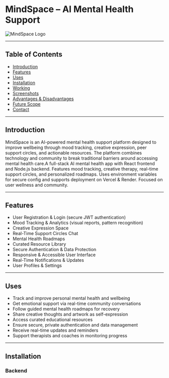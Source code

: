 # MindSpace – AI Mental Health Support

![MindSpace Logo](./images/mindspace-logo.png)

---

## Table of Contents

- [Introduction](#introduction)
- [Features](#features)
- [Uses](#uses)
- [Installation](#installation)
- [Working](#working)
- [Screenshots](#screenshots)
- [Advantages & Disadvantages](#advantages--disadvantages)
- [Future Scope](#future-scope)
- [Contact](#contact)

---

## Introduction

MindSpace is an AI-powered mental health support platform designed to improve wellbeing through mood tracking, creative expression, peer support circles, and actionable resources. The platform combines technology and community to break traditional barriers around accessing mental health care.A full-stack AI mental health app with React frontend and Node.js backend. Features mood tracking, creative therapy, real-time support circles, and personalized roadmaps. Uses environment variables for secure config and supports deployment on Vercel &amp; Render. Focused on user wellness and community.

---

## Features

- User Registration & Login (secure JWT authentication)
- Mood Tracking & Analytics (visual reports, pattern recognition)
- Creative Expression Space
- Real-Time Support Circles Chat
- Mental Health Roadmaps
- Curated Resource Library
- Secure Authentication & Data Protection
- Responsive & Accessible User Interface
- Real-Time Notifications & Updates
- User Profiles & Settings

---

## Uses

- Track and improve personal mental health and wellbeing
- Get emotional support via real-time community conversations
- Follow guided mental health roadmaps for recovery
- Share creative thoughts and artwork as self-expression
- Access curated educational resources
- Ensure secure, private authentication and data management
- Receive real-time updates and reminders
- Support therapists and coaches in monitoring progress

---

## Installation

### Backend
